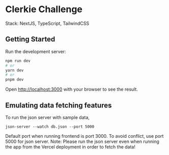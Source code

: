 # Clerkie Challenge 

Stack: NextJS, TypeScript, TailwindCSS

## Getting Started
Run the development server:

```bash
npm run dev
# or
yarn dev
# or
pnpm dev
```

Open [http://localhost:3000](http://localhost:3000) with your browser to see the result.

## Emulating data fetching features 
To run the json server with sample data, 
```
json-server --watch db.json --port 5000
```
Default port when running frontend is port 3000. To avoid conflict, use port 5000 for json server. Note: Please run the json server even when running the app from the Vercel deployment in order to fetch the data! 




